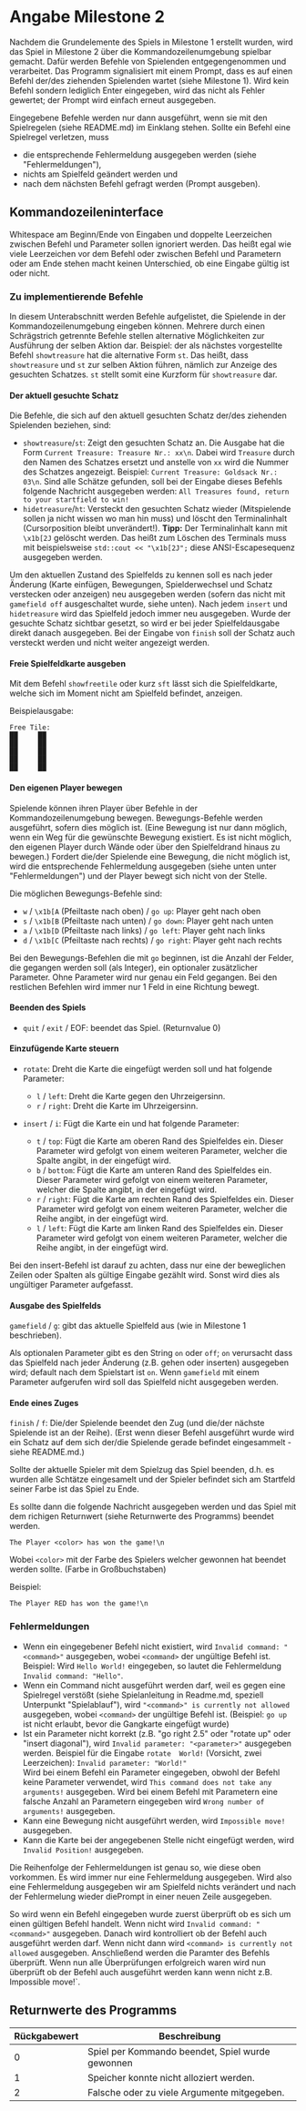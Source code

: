 # Angabe Milestone 2

Nachdem die Grundelemente des Spiels in Milestone 1 erstellt wurden, wird das Spiel in Milestone 2 über die Kommandozeilenumgebung spielbar gemacht. Dafür werden Befehle von Spielenden entgegengenommen und verarbeitet. Das Programm signalisiert mit einem Prompt, dass es auf einen Befehl der/des ziehenden Spielenden wartet (siehe Milestone 1). Wird kein Befehl sondern lediglich Enter eingegeben, wird das nicht als Fehler gewertet; der Prompt wird einfach erneut ausgegeben.

Eingegebene Befehle werden nur dann ausgeführt, wenn sie mit den Spielregelen (siehe README.md) im Einklang stehen. Sollte ein Befehl eine Spielregel verletzen, muss

- die entsprechende Fehlermeldung ausgegeben werden (siehe "Fehlermeldungen"),
- nichts am Spielfeld geändert werden und
- nach dem nächsten Befehl gefragt werden (Prompt ausgeben).

## Kommandozeileninterface


Whitespace am Beginn/Ende von Eingaben und doppelte Leerzeichen zwischen Befehl und Parameter sollen ignoriert werden. Das heißt egal wie viele Leerzeichen vor dem Befehl oder zwischen Befehl und Parametern oder am Ende stehen macht keinen Unterschied, ob eine Eingabe gültig ist oder nicht.


### Zu implementierende Befehle

In diesem Unterabschnitt werden Befehle aufgelistet, die Spielende in der Kommandozeilenumgebung eingeben können. Mehrere durch einen Schrägstrich getrennte Befehle stellen alternative Möglichkeiten zur Ausführung der selben Aktion dar. Beispiel: der als nächstes vorgestellte Befehl `showtreasure` hat die alternative Form `st`. Das heißt, dass `showtreasure` und `st` zur selben Aktion führen, nämlich zur Anzeige des gesuchten Schatzes. `st` stellt somit eine Kurzform für `showtreasure` dar.


#### Der aktuell gesuchte Schatz

Die Befehle, die sich auf den aktuell gesuchten Schatz der/des ziehenden Spielenden beziehen, sind:

- `showtreasure`/`st`: Zeigt den gesuchten Schatz an. Die Ausgabe hat die Form `Current Treasure: Treasure Nr.: xx\n`. Dabei wird `Treasure` durch den Namen des Schatzes ersetzt und anstelle von `xx` wird die Nummer des Schatzes angezeigt. Beispiel: `Current Treasure: Goldsack Nr.: 03\n`. Sind alle Schätze gefunden, soll bei der Eingabe dieses Befehls folgende Nachricht ausgegeben werden: `All Treasures found, return to your startfield to win!` 
- `hidetreasure`/`ht`: Versteckt den gesuchten Schatz wieder (Mitspielende sollen ja nicht wissen wo man hin muss) und löscht den Terminalinhalt (Cursorposition bleibt unverändert!). **Tipp:** Der Terminalinhalt kann mit `\x1b[2J` gelöscht werden. Das heißt zum Löschen des Terminals muss mit beispielsweise `std::cout << "\x1b[2J";` diese ANSI-Escapesequenz ausgegeben werden.

Um den aktuellen Zustand des Spielfelds zu kennen soll es nach jeder Änderung (Karte einfügen, Bewegungen, Spielderwechsel und Schatz verstecken oder anzeigen) neu ausgegeben werden (sofern das nicht mit `gamefield off` ausgeschaltet wurde, siehe unten).
Nach jedem `insert` und `hidetreasure` wird das Spielfeld jedoch immer neu ausgegeben. Wurde der gesuchte Schatz sichtbar gesetzt, so wird er bei jeder Spielfeldausgabe direkt danach ausgegeben. Bei der Eingabe von `finish` soll der Schatz auch versteckt werden und nicht weiter angezeigt werden.

#### Freie Spielfeldkarte ausgeben
Mit dem Befehl `showfreetile` oder kurz `sft` lässt sich die Spielfeldkarte, welche sich im Moment nicht am Spielfeld befindet, anzeigen.

Beispielausgabe:

```
Free Tile:
██     ██
██     ██
██     ██
██     ██
██     ██
```

#### Den eigenen Player bewegen
Spielende können ihren Player über Befehle in der Kommandozeilenumgebung bewegen. Bewegungs-Befehle werden ausgeführt, sofern dies möglich ist. (Eine Bewegung ist nur dann möglich, wenn ein Weg für die gewünschte Bewegung existiert. Es ist nicht möglich, den eigenen Player durch Wände oder über den Spielfeldrand hinaus zu bewegen.) Fordert die/der Spielende eine Bewegung, die nicht möglich ist, wird die entsprechende Fehlermeldung ausgegeben (siehe unten unter "Fehlermeldungen") und der Player bewegt sich nicht von der Stelle. 

Die möglichen Bewegungs-Befehle sind:

- `w` / `\x1b[A` (Pfeiltaste nach oben) / `go up`: Player geht nach oben
- `s` / `\x1b[B` (Pfeiltaste nach unten) / `go down`: Player geht nach unten
- `a` / `\x1b[D` (Pfeiltaste nach links) / `go left`: Player geht nach links
- `d` / `\x1b[C` (Pfeiltaste nach rechts) / `go right`: Player geht nach rechts

Bei den Bewegungs-Befehlen die mit `go` beginnen, ist die Anzahl der Felder, die gegangen werden soll (als Integer), ein optionaler zusätzlicher Parameter. Ohne Parameter wird nur genau ein Feld gegangen. Bei den restlichen Befehlen wird immer nur 1 Feld in eine Richtung bewegt.

#### Beenden des Spiels
- `quit` / `exit` / EOF: beendet das Spiel. (Returnvalue 0)

#### Einzufügende Karte steuern
- `rotate`: Dreht die Karte die eingefügt werden soll und hat folgende Parameter:
  - `l` / `left`: Dreht die Karte gegen den Uhrzeigersinn.
  - `r` / `right`: Dreht die Karte im Uhrzeigersinn.

- `insert` / `i`: Fügt die Karte ein und hat folgende Parameter:
  - `t` / `top`: Fügt die Karte am oberen Rand des Spielfeldes ein. Dieser Parameter wird gefolgt von einem weiteren Parameter, welcher die Spalte angibt, in der eingefügt wird.
  - `b` / `bottom`: Fügt die Karte am unteren Rand des Spielfeldes ein. Dieser Parameter wird gefolgt von einem weiteren Parameter, welcher die Spalte angibt, in der eingefügt wird.
  - `r` / `right`: Fügt die Karte am rechten Rand des Spielfeldes ein. Dieser Parameter wird gefolgt von einem weiteren Parameter, welcher die Reihe angibt, in der eingefügt wird.
  - `l` / `left`: Fügt die Karte am linken Rand des Spielfeldes ein. Dieser Parameter wird gefolgt von einem weiteren Parameter, welcher die Reihe angibt, in der eingefügt wird.

Bei den insert-Befehl ist darauf zu achten, dass nur eine der beweglichen Zeilen oder Spalten als gültige Eingabe gezählt wird. Sonst wird dies als ungültiger Parameter aufgefasst.

#### Ausgabe des Spielfelds
`gamefield` / `g`: gibt das aktuelle Spielfeld aus (wie in Milestone 1 beschrieben).

Als optionalen Parameter gibt es den String `on` oder `off`; `on` verursacht dass das Spielfeld nach jeder Änderung (z.B. gehen oder inserten) ausgegeben wird; default nach dem Spielstart ist `on`. Wenn `gamefield` mit einem Parameter aufgerufen wird soll das Spielfeld nicht ausgegeben werden.

#### Ende eines Zuges
`finish` / `f`: Die/der Spielende beendet den Zug (und die/der nächste Spielende ist an der Reihe). (Erst wenn dieser Befehl ausgeführt wurde wird ein Schatz auf dem sich der/die Spielende gerade befindet eingesammelt - siehe README.md.)

Sollte der aktuelle Spieler mit dem Spielzug das Spiel beenden, d.h. es wurden alle Schtätze eingesamelt und der Spieler befindet sich am Startfeld seiner Farbe ist das Spiel zu Ende.

Es sollte dann die folgende Nachricht ausgegeben werden und das Spiel mit dem richigen Returnwert (siehe Returnwerte des Programms) beendet werden.

```
The Player <color> has won the game!\n
```
Wobei `<color>` mit der Farbe des Spielers welcher gewonnen hat beendet werden sollte. (Farbe in Großbuchstaben)

Beispiel:

```
The Player RED has won the game!\n
```

### Fehlermeldungen

- Wenn ein eingegebener Befehl nicht existiert, wird `Invalid command: "<command>"` ausgegeben, wobei `<command>` der ungültige Befehl ist. Beispiel: Wird `Hello World!` eingegeben, so lautet die Fehlermeldung `Invalid command: "Hello"`.
- Wenn ein Command nicht ausgeführt werden darf, weil es gegen eine Spielregel verstößt (siehe Spielanleitung in Readme.md, speziell Unterpunkt "Spielablauf"), wird `"<command>" is currently not allowed` ausgegeben, wobei `<command>` der ungültige Befehl ist. (Beispiel: `go up` ist nicht erlaubt, bevor die Gangkarte eingefügt wurde)
- Ist ein Parameter nicht korrekt (z.B. "go right 2.5" oder "rotate up" oder "insert diagonal"), wird `Invalid parameter: "<parameter>"` ausgegeben werden. Beispiel für die Eingabe `rotate  World!` (Vorsicht, zwei Leerzeichen): `Invalid parameter: "World!"`  
Wird bei einem Befehl ein Parameter eingegeben, obwohl der Befehl keine Parameter verwendet, wird `This command does not take any arguments!` ausgegeben. Wird bei einem Befehl mit Parametern eine falsche Anzahl an Parametern eingegeben wird `Wrong number of arguments!` ausgegeben.
- Kann eine Bewegung nicht ausgeführt werden, wird `Impossible move!` ausgegeben.
- Kann die Karte bei der angegebenen Stelle nicht eingefügt werden, wird `Invalid Position!` ausgegeben.

Die Reihenfolge der Fehlermeldungen ist genau so, wie diese oben vorkommen. Es wird immer nur eine Fehlermeldung ausgegeben. Wird also eine Fehlermeldung ausgegeben wir am Spielfeld nichts verändert und nach der Fehlermelung wieder diePrompt in einer neuen Zeile ausgegeben.

So wird wenn ein Befehl eingegeben wurde zuerst überprüft ob es sich um einen gültigen Befehl handelt. Wenn nicht wird `Invalid command: "<command>"` ausgegeben. Danach wird kontrolliert ob der Befehl auch ausgeführt werden darf. Wenn nicht dann wird `<command> is currently not allowed` ausgegeben. Anschließend werden die Paramter des Befehls überprüft. Wenn nun alle Überprüfungen erfolgreich waren wird nun überprüft ob der Befehl auch ausgeführt werden kann wenn nicht z.B. Impossible move!`.


## Returnwerte des Programms

| Rückgabewert | Beschreibung                      |
| ------------ | --------------------------------- |
| 0            | Spiel per Kommando beendet, Spiel wurde gewonnen    |
| 1            | Speicher konnte nicht alloziert werden.             |
| 2            | Falsche oder zu viele Argumente mitgegeben.         |

